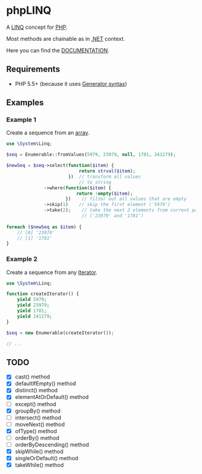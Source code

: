 # phpLINQ

A [LINQ](https://en.wikipedia.org/wiki/Language_Integrated_Query) concept for [PHP](https://en.wikipedia.org/wiki/PHP).

Most methods are chainable as in [.NET](https://en.wikipedia.org/wiki/.NET_Framework) context.

Here you can find the [DOCUMENTATION](https://github.com/mkloubert/phpLINQ/wiki).

## Requirements

* PHP 5.5+ (because it uses [Generator syntax](http://php.net/manual/en/language.generators.syntax.php))

## Examples

### Example 1

Create a sequence from an [array](http://php.net/manual/en/language.types.array.php).

```php
use \System\Linq;

$seq = Enumerable::fromValues(5979, 23979, null, 1781, 241279);

$newSeq = $seq->select(function($item) {
                           return strval($item);
                       })  // transform all values
                           // to string
              ->where(function($item) {
                          return !empty($item);
                      })    // filter out all values that are empty
              ->skip(1)    // skip the first element ('5979')
              ->take(2);    // take the next 2 elements from current position
                            // ('23979' and '1781')
                                    
foreach ($newSeq as $item) {
    // [0] '23979'
    // [1] '1781'
}
```

### Example 2

Create a sequence from any [Iterator](http://php.net/manual/en/class.iterator.php).

```php
use \System\Linq;

function createIterator() {
    yield 5979;
    yield 23979;
    yield 1781;
    yield 241279;
}

$seq = new Enumerable(createIterator());

// ...
```

## TODO

- [x] cast() method
- [x] defaultIfEmpty() method
- [x] distinct() method
- [x] elementAtOrDefault() method
- [ ] except() method
- [x] groupBy() method
- [ ] intersect() method
- [ ] moveNext() method
- [x] ofType() method
- [ ] orderBy() method
- [ ] orderByDescending() method
- [x] skipWhile() method
- [x] singleOrDefault() method
- [x] takeWhile() method
